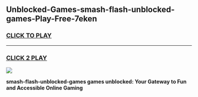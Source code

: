 
## Unblocked-Games-smash-flash-unblocked-games-Play-Free-7eken
<h3>
<a href="https://premium76.site?title=smash-flash-unblocked-games&ref=19M">CLICK TO PLAY</a></h3>
<hr>

<h3>
<a href="https://premium76.site?title=smash-flash-unblocked-games&ref=19M">CLICK 2 PLAY</a>
  
</h3>

<a href="https://premium76.site?title=smash-flash-unblocked-games&ref=19M"><img src="https://clearcache.store/games.png"></a>


**smash-flash-unblocked-games games unblocked: Your Gateway to Fun and Accessible Online Gaming**
